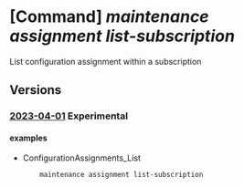 # [Command] _maintenance assignment list-subscription_

List configuration assignment within a subscription

## Versions

### [2023-04-01](/Resources/mgmt-plane/L3N1YnNjcmlwdGlvbnMve30vcHJvdmlkZXJzL21pY3Jvc29mdC5tYWludGVuYW5jZS9jb25maWd1cmF0aW9uYXNzaWdubWVudHM=/2023-04-01.xml) **Experimental**

<!-- mgmt-plane /subscriptions/{}/providers/microsoft.maintenance/configurationassignments 2023-04-01 -->

#### examples

- ConfigurationAssignments_List
    ```bash
        maintenance assignment list-subscription
    ```
